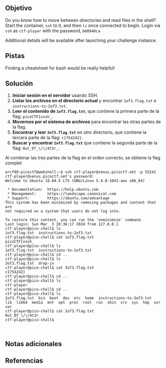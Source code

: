 ## Objetivo
Do you know how to move between directories and read files in the shell? Start the container, `ssh` to it, and then `ls` once connected to begin. Login via `ssh` as `ctf-player` with the password, `b60940ca`

Additional details will be available after launching your challenge instance.

## Pistas
Finding a cheatsheet for bash would be really helpful!

## Solución

1. **Iniciar sesión en el servidor** usando SSH.
2. **Listar los archivos en el directorio actual** y encontrar `1of3.flag.txt` e `instructions-to-2of3.txt`.
3. **Leer el contenido de `1of3.flag.txt`**, que contiene la primera parte de la flag: `picoCTF{xxsh_`.
4. **Movernos por el sistema de archivos** para encontrar las otras partes de la flag.
5. **Encontrar y leer `3of3.flag.txt`** en otro directorio, que contiene la tercera parte de la flag: `c1754242}`.
6. **Buscar y encontrar `2of3.flag.txt`** que contiene la segunda parte de la flag: `0ut_0f_\/\/4t3r_`.

Al combinar las tres partes de la flag en el orden correcto, se obtiene la flag complet

```
arcf99-picoctf@webshell:~$ ssh ctf-player@venus.picoctf.net -p 55241
ctf-player@venus.picoctf.net's password: 
Welcome to Ubuntu 18.04.5 LTS (GNU/Linux 5.4.0-1041-aws x86_64)

 * Documentation:  https://help.ubuntu.com
 * Management:     https://landscape.canonical.com
 * Support:        https://ubuntu.com/advantage
This system has been minimized by removing packages and content that are
not required on a system that users do not log into.

To restore this content, you can run the 'unminimize' command.
Last login: Sun Mar  3 20:36:17 2024 from 127.0.0.1
ctf-player@pico-chall$ ls
1of3.flag.txt  instructions-to-2of3.txt
ctf-player@pico-chall$ cat 1of3.flag.txt 
picoCTF{xxsh_
ctf-player@pico-chall$ ls
1of3.flag.txt  instructions-to-2of3.txt
ctf-player@pico-chall$ cd ..
ctf-player@pico-chall$ ls
3of3.flag.txt  drop-in
ctf-player@pico-chall$ cat 3of3.flag.txt 
c1754242}
ctf-player@pico-chall$ cd ..
ctf-player@pico-chall$ ls
ctf-player
ctf-player@pico-chall$ cd ..
ctf-player@pico-chall$ ls
2of3.flag.txt  bin  boot  dev  etc  home  instructions-to-3of3.txt  lib  lib64  media  mnt  opt  proc  root  run  sbin  srv  sys  tmp  usr  var
ctf-player@pico-chall$ cat 2of3.flag.txt 
0ut_0f_\/\/4t3r_
ctf-player@pico-chall$ 
 
 
```

## Notas adicionales

## Referencias



